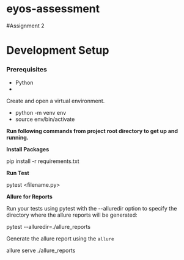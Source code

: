 # eyos-assessment
#Assignment 2
# Development Setup



<h3>Prerequisites</h3>

- Python
- 

Create and open a virtual environment.
- python -m venv env
- source env/bin/activate

**Run following commands from project root directory to get up and running.**

**Install Packages**

pip install -r requirements.txt

**Run Test**

pytest <filename.py>

**Allure for Reports**

Run your tests using pytest with the --alluredir option to specify the directory where the allure reports will be generated:

pytest --alluredir=./allure_reports

Generate the allure report using the `allure`

allure serve ./allure_reports
 
